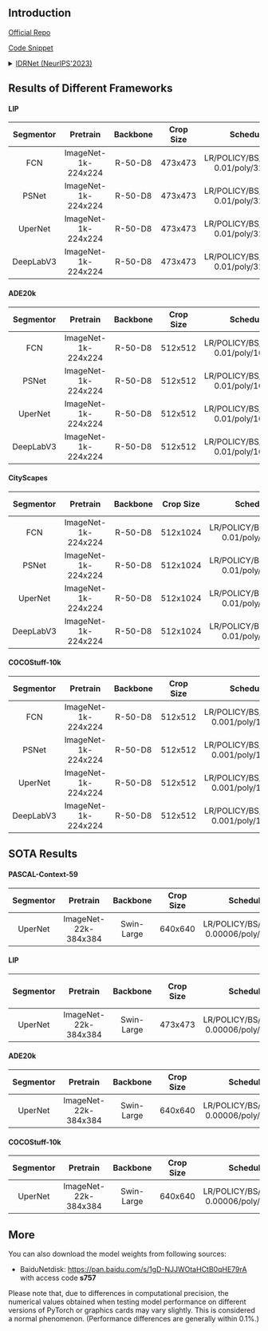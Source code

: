 ## Introduction

<a href="https://github.com/SegmentationBLWX/sssegmentation">Official Repo</a>

<a href="https://github.com/SegmentationBLWX/sssegmentation/blob/main/ssseg/modules/models/segmentors/idrnet/idrnet.py">Code Snippet</a>

<details>
<summary align="left"><a href="">IDRNet (NeurIPS'2023)</a></summary>

```latex
```

</details>


## Results of Different Frameworks

#### LIP
| Segmentor     | Pretrain               | Backbone     | Crop Size  | Schedule                                | Train/Eval Set  | mIoU             | Download                                                                                                                                                                                                                                                                                                                                                                                               |
| :-:           | :-:                    | :-:          | :-:        | :-:                                     | :-:             | :-:              | :-:                                                                                                                                                                                                                                                                                                                                                                                                    |
| FCN           | ImageNet-1k-224x224    | R-50-D8      | 473x473    | LR/POLICY/BS/EPOCH: 0.01/poly/32/150    | train/val       | 51.24%           | [cfg](https://raw.githubusercontent.com/SegmentationBLWX/sssegmentation/main/ssseg/configs/idrnet/idrnet_fcn_resnet50os8_lip.py) &#124; [model](https://github.com/SegmentationBLWX/modelstore/releases/download/ssseg_idrnet/idrnet_fcn_resnet50os8_lip.pth) &#124; [log](https://github.com/SegmentationBLWX/modelstore/releases/download/ssseg_idrnet/idrnet_fcn_resnet50os8_lip.log)               |
| PSNet         | ImageNet-1k-224x224    | R-50-D8      | 473x473    | LR/POLICY/BS/EPOCH: 0.01/poly/32/150    | train/val       | 53.29%           | [cfg](https://raw.githubusercontent.com/SegmentationBLWX/sssegmentation/main/ssseg/configs/idrnet/idrnet_ppm_resnet50os8_lip.py) &#124; [model](https://github.com/SegmentationBLWX/modelstore/releases/download/ssseg_idrnet/idrnet_ppm_resnet50os8_lip.pth) &#124; [log](https://github.com/SegmentationBLWX/modelstore/releases/download/ssseg_idrnet/idrnet_ppm_resnet50os8_lip.log)               |
| UperNet       | ImageNet-1k-224x224    | R-50-D8      | 473x473    | LR/POLICY/BS/EPOCH: 0.01/poly/32/150    | train/val       | 54.00%           | [cfg](https://raw.githubusercontent.com/SegmentationBLWX/sssegmentation/main/ssseg/configs/idrnet/idrnet_upernet_resnet50os8_lip.py) &#124; [model](https://github.com/SegmentationBLWX/modelstore/releases/download/ssseg_idrnet/idrnet_upernet_resnet50os8_lip.pth) &#124; [log](https://github.com/SegmentationBLWX/modelstore/releases/download/ssseg_idrnet/idrnet_upernet_resnet50os8_lip.log)   |
| DeepLabV3     | ImageNet-1k-224x224    | R-50-D8      | 473x473    | LR/POLICY/BS/EPOCH: 0.01/poly/32/150    | train/val       | 53.87%           | [cfg](https://raw.githubusercontent.com/SegmentationBLWX/sssegmentation/main/ssseg/configs/idrnet/idrnet_aspp_resnet50os8_lip.py) &#124; [model](https://github.com/SegmentationBLWX/modelstore/releases/download/ssseg_idrnet/idrnet_aspp_resnet50os8_lip.pth) &#124; [log](https://github.com/SegmentationBLWX/modelstore/releases/download/ssseg_idrnet/idrnet_aspp_resnet50os8_lip.log)            |

#### ADE20k
| Segmentor     | Pretrain               | Backbone     | Crop Size  | Schedule                                | Train/Eval Set  | mIoU             | Download                                                                                                                                                                                                                                                                                                                                                                                                      |
| :-:           | :-:                    | :-:          | :-:        | :-:                                     | :-:             | :-:              | :-:                                                                                                                                                                                                                                                                                                                                                                                                           |
| FCN           | ImageNet-1k-224x224    | R-50-D8      | 512x512    | LR/POLICY/BS/EPOCH: 0.01/poly/16/130    | train/val       | 43.61%           | [cfg](https://raw.githubusercontent.com/SegmentationBLWX/sssegmentation/main/ssseg/configs/idrnet/idrnet_fcn_resnet50os8_ade20k.py) &#124; [model](https://github.com/SegmentationBLWX/modelstore/releases/download/ssseg_idrnet/idrnet_fcn_resnet50os8_ade20k.pth) &#124; [log](https://github.com/SegmentationBLWX/modelstore/releases/download/ssseg_idrnet/idrnet_fcn_resnet50os8_ade20k.log)             |
| PSNet         | ImageNet-1k-224x224    | R-50-D8      | 512x512    | LR/POLICY/BS/EPOCH: 0.01/poly/16/130    | train/val       | 44.02%           | [cfg](https://raw.githubusercontent.com/SegmentationBLWX/sssegmentation/main/ssseg/configs/idrnet/idrnet_ppm_resnet50os8_ade20k.py) &#124; [model](https://github.com/SegmentationBLWX/modelstore/releases/download/ssseg_idrnet/idrnet_ppm_resnet50os8_ade20k.pth) &#124; [log](https://github.com/SegmentationBLWX/modelstore/releases/download/ssseg_idrnet/idrnet_ppm_resnet50os8_ade20k.log)             |
| UperNet       | ImageNet-1k-224x224    | R-50-D8      | 512x512    | LR/POLICY/BS/EPOCH: 0.01/poly/16/130    | train/val       | 44.84%           | [cfg](https://raw.githubusercontent.com/SegmentationBLWX/sssegmentation/main/ssseg/configs/idrnet/idrnet_upernet_resnet50os8_ade20k.py) &#124; [model](https://github.com/SegmentationBLWX/modelstore/releases/download/ssseg_idrnet/idrnet_upernet_resnet50os8_ade20k.pth) &#124; [log](https://github.com/SegmentationBLWX/modelstore/releases/download/ssseg_idrnet/idrnet_upernet_resnet50os8_ade20k.log) |
| DeepLabV3     | ImageNet-1k-224x224    | R-50-D8      | 512x512    | LR/POLICY/BS/EPOCH: 0.01/poly/16/130    | train/val       | 44.75%           | [cfg](https://raw.githubusercontent.com/SegmentationBLWX/sssegmentation/main/ssseg/configs/idrnet/idrnet_aspp_resnet50os8_ade20k.py) &#124; [model](https://github.com/SegmentationBLWX/modelstore/releases/download/ssseg_idrnet/idrnet_aspp_resnet50os8_ade20k.pth) &#124; [log](https://github.com/SegmentationBLWX/modelstore/releases/download/ssseg_idrnet/idrnet_aspp_resnet50os8_ade20k.log)          |

#### CityScapes
| Segmentor     | Pretrain               | Backbone     | Crop Size  | Schedule                                | Train/Eval Set  | mIoU             | Download                                                                                                                                                                                                                                                                                                                                                                                                                  |
| :-:           | :-:                    | :-:          | :-:        | :-:                                     | :-:             | :-:              | :-:                                                                                                                                                                                                                                                                                                                                                                                                                       |
| FCN           | ImageNet-1k-224x224    | R-50-D8      | 512x1024   | LR/POLICY/BS/EPOCH: 0.01/poly/8/220     | train/val       | 79.91%           | [cfg](https://raw.githubusercontent.com/SegmentationBLWX/sssegmentation/main/ssseg/configs/idrnet/idrnet_fcn_resnet50os8_cityscapes.py) &#124; [model](https://github.com/SegmentationBLWX/modelstore/releases/download/ssseg_idrnet/idrnet_fcn_resnet50os8_cityscapes.pth) &#124; [log](https://github.com/SegmentationBLWX/modelstore/releases/download/ssseg_idrnet/idrnet_fcn_resnet50os8_cityscapes.log)             |
| PSNet         | ImageNet-1k-224x224    | R-50-D8      | 512x1024   | LR/POLICY/BS/EPOCH: 0.01/poly/8/220     | train/val       | 79.88%           | [cfg](https://raw.githubusercontent.com/SegmentationBLWX/sssegmentation/main/ssseg/configs/idrnet/idrnet_ppm_resnet50os8_cityscapes.py) &#124; [model](https://github.com/SegmentationBLWX/modelstore/releases/download/ssseg_idrnet/idrnet_ppm_resnet50os8_cityscapes.pth) &#124; [log](https://github.com/SegmentationBLWX/modelstore/releases/download/ssseg_idrnet/idrnet_ppm_resnet50os8_cityscapes.log)             |
| UperNet       | ImageNet-1k-224x224    | R-50-D8      | 512x1024   | LR/POLICY/BS/EPOCH: 0.01/poly/8/220     | train/val       | 80.81%           | [cfg](https://raw.githubusercontent.com/SegmentationBLWX/sssegmentation/main/ssseg/configs/idrnet/idrnet_upernet_resnet50os8_cityscapes.py) &#124; [model](https://github.com/SegmentationBLWX/modelstore/releases/download/ssseg_idrnet/idrnet_upernet_resnet50os8_cityscapes.pth) &#124; [log](https://github.com/SegmentationBLWX/modelstore/releases/download/ssseg_idrnet/idrnet_upernet_resnet50os8_cityscapes.log) |
| DeepLabV3     | ImageNet-1k-224x224    | R-50-D8      | 512x1024   | LR/POLICY/BS/EPOCH: 0.01/poly/8/220     | train/val       | 80.69%           | [cfg](https://raw.githubusercontent.com/SegmentationBLWX/sssegmentation/main/ssseg/configs/idrnet/idrnet_aspp_resnet50os8_cityscapes.py) &#124; [model](https://github.com/SegmentationBLWX/modelstore/releases/download/ssseg_idrnet/idrnet_aspp_resnet50os8_cityscapes.pth) &#124; [log](https://github.com/SegmentationBLWX/modelstore/releases/download/ssseg_idrnet/idrnet_aspp_resnet50os8_cityscapes.log)          |

#### COCOStuff-10k
| Segmentor     | Pretrain               | Backbone     | Crop Size  | Schedule                                | Train/Eval Set  | mIoU             | Download                                                                                                                                                                                                                                                                                                                                                                                                                        |
| :-:           | :-:                    | :-:          | :-:        | :-:                                     | :-:             | :-:              | :-:                                                                                                                                                                                                                                                                                                                                                                                                                             |
| FCN           | ImageNet-1k-224x224    | R-50-D8      | 512x512    | LR/POLICY/BS/EPOCH: 0.001/poly/16/110   | train/test      | 38.61%           | [cfg](https://raw.githubusercontent.com/SegmentationBLWX/sssegmentation/main/ssseg/configs/idrnet/idrnet_fcn_resnet50os8_cocostuff10k.py) &#124; [model](https://github.com/SegmentationBLWX/modelstore/releases/download/ssseg_idrnet/idrnet_fcn_resnet50os8_cocostuff10k.pth) &#124; [log](https://github.com/SegmentationBLWX/modelstore/releases/download/ssseg_idrnet/idrnet_fcn_resnet50os8_cocostuff10k.log)             |
| PSNet         | ImageNet-1k-224x224    | R-50-D8      | 512x512    | LR/POLICY/BS/EPOCH: 0.001/poly/16/110   | train/test      | 39.13%           | [cfg](https://raw.githubusercontent.com/SegmentationBLWX/sssegmentation/main/ssseg/configs/idrnet/idrnet_ppm_resnet50os8_cocostuff10k.py) &#124; [model](https://github.com/SegmentationBLWX/modelstore/releases/download/ssseg_idrnet/idrnet_ppm_resnet50os8_cocostuff10k.pth) &#124; [log](https://github.com/SegmentationBLWX/modelstore/releases/download/ssseg_idrnet/idrnet_ppm_resnet50os8_cocostuff10k.log)             |
| UperNet       | ImageNet-1k-224x224    | R-50-D8      | 512x512    | LR/POLICY/BS/EPOCH: 0.001/poly/16/110   | train/test      | 39.35%           | [cfg](https://raw.githubusercontent.com/SegmentationBLWX/sssegmentation/main/ssseg/configs/idrnet/idrnet_upernet_resnet50os8_cocostuff10k.py) &#124; [model](https://github.com/SegmentationBLWX/modelstore/releases/download/ssseg_idrnet/idrnet_upernet_resnet50os8_cocostuff10k.pth) &#124; [log](https://github.com/SegmentationBLWX/modelstore/releases/download/ssseg_idrnet/idrnet_upernet_resnet50os8_cocostuff10k.log) |
| DeepLabV3     | ImageNet-1k-224x224    | R-50-D8      | 512x512    | LR/POLICY/BS/EPOCH: 0.001/poly/16/110   | train/test      | 39.31%           | [cfg](https://raw.githubusercontent.com/SegmentationBLWX/sssegmentation/main/ssseg/configs/idrnet/idrnet_aspp_resnet50os8_cocostuff10k.py) &#124; [model](https://github.com/SegmentationBLWX/modelstore/releases/download/ssseg_idrnet/idrnet_aspp_resnet50os8_cocostuff10k.pth) &#124; [log](https://github.com/SegmentationBLWX/modelstore/releases/download/ssseg_idrnet/idrnet_aspp_resnet50os8_cocostuff10k.log)          |


## SOTA Results

#### PASCAL-Context-59
| Segmentor     | Pretrain               | Backbone     | Crop Size  | Schedule                                | Train/Eval Set  | mIoU/mIoU (ms+flip)             | Download                                                                                                                                                                                                                                                                                                                                                                                                                                       |
| :-:           | :-:                    | :-:          | :-:        | :-:                                     | :-:             | :-:                             | :-:                                                                                                                                                                                                                                                                                                                                                                                                                                            |
| UperNet       | ImageNet-22k-384x384   | Swin-Large   | 640x640    | LR/POLICY/BS/EPOCH: 0.00006/poly/16/260 | train/val       |                                 | [cfg](https://raw.githubusercontent.com/SegmentationBLWX/sssegmentation/main/ssseg/configs/idrnet/idrnet_upernet_swinlarge_pascalcontext59.py) &#124; [model](https://github.com/SegmentationBLWX/modelstore/releases/download/ssseg_idrnet/idrnet_upernet_swinlarge_pascalcontext59.pth) &#124; [log](https://github.com/SegmentationBLWX/modelstore/releases/download/ssseg_idrnet/idrnet_upernet_swinlarge_pascalcontext59.log)             |

#### LIP
| Segmentor     | Pretrain               | Backbone     | Crop Size  | Schedule                                | Train/Eval Set  | mIoU/mIoU (flip)/mIoU (ms+flip) | Download                                                                                                                                                                                                                                                                                                                                                                                                   |
| :-:           | :-:                    | :-:          | :-:        | :-:                                     | :-:             | :-:                             | :-:                                                                                                                                                                                                                                                                                                                                                                                                        |
| UperNet       | ImageNet-22k-384x384   | Swin-Large   | 473x473    | LR/POLICY/BS/EPOCH: 0.00006/poly/16/110 | train/val       |                                 | [cfg](https://raw.githubusercontent.com/SegmentationBLWX/sssegmentation/main/ssseg/configs/idrnet/idrnet_upernet_swinlarge_lip.py) &#124; [model](https://github.com/SegmentationBLWX/modelstore/releases/download/ssseg_idrnet/idrnet_upernet_swinlarge_lip.pth) &#124; [log](https://github.com/SegmentationBLWX/modelstore/releases/download/ssseg_idrnet/idrnet_upernet_swinlarge_lip.log)             |

#### ADE20k
| Segmentor     | Pretrain               | Backbone     | Crop Size  | Schedule                                | Train/Eval Set  | mIoU/mIoU (ms+flip)             | Download                                                                                                                                                                                                                                                                                                                                                                                                            |
| :-:           | :-:                    | :-:          | :-:        | :-:                                     | :-:             | :-:                             | :-:                                                                                                                                                                                                                                                                                                                                                                                                                 |
| UperNet       | ImageNet-22k-384x384   | Swin-Large   | 640x640    | LR/POLICY/BS/EPOCH: 0.00006/poly/16/130 | train/val       | 53.97%/54.67%                   | [cfg](https://raw.githubusercontent.com/SegmentationBLWX/sssegmentation/main/ssseg/configs/idrnet/idrnet_upernet_swinlarge_ade20k.py) &#124; [model](https://github.com/SegmentationBLWX/modelstore/releases/download/ssseg_idrnet/idrnet_upernet_swinlarge_ade20k.pth) &#124; [log](https://github.com/SegmentationBLWX/modelstore/releases/download/ssseg_idrnet/idrnet_upernet_swinlarge_ade20k.log)             |

#### COCOStuff-10k
| Segmentor     | Pretrain               | Backbone     | Crop Size  | Schedule                                | Train/Eval Set  | mIoU/mIoU (ms+flip)             | Download                                                                                                                                                                                                                                                                                                                                                                                                                              |
| :-:           | :-:                    | :-:          | :-:        | :-:                                     | :-:             | :-:                             | :-:                                                                                                                                                                                                                                                                                                                                                                                                                                   |
| UperNet       | ImageNet-22k-384x384   | Swin-Large   | 640x640    | LR/POLICY/BS/EPOCH: 0.00006/poly/16/110 | train/test      |                                 | [cfg](https://raw.githubusercontent.com/SegmentationBLWX/sssegmentation/main/ssseg/configs/idrnet/idrnet_upernet_swinlarge_cocostuff10k.py) &#124; [model](https://github.com/SegmentationBLWX/modelstore/releases/download/ssseg_idrnet/idrnet_upernet_swinlarge_cocostuff10k.pth) &#124; [log](https://github.com/SegmentationBLWX/modelstore/releases/download/ssseg_idrnet/idrnet_upernet_swinlarge_cocostuff10k.log)             |


## More

You can also download the model weights from following sources:

- BaiduNetdisk: https://pan.baidu.com/s/1gD-NJJWOtaHCtB0qHE79rA with access code **s757**

Please note that, due to differences in computational precision, the numerical values obtained when testing model performance on different versions of PyTorch or graphics cards may vary slightly. 
This is considered a normal phenomenon. (Performance differences are generally within 0.1%.)